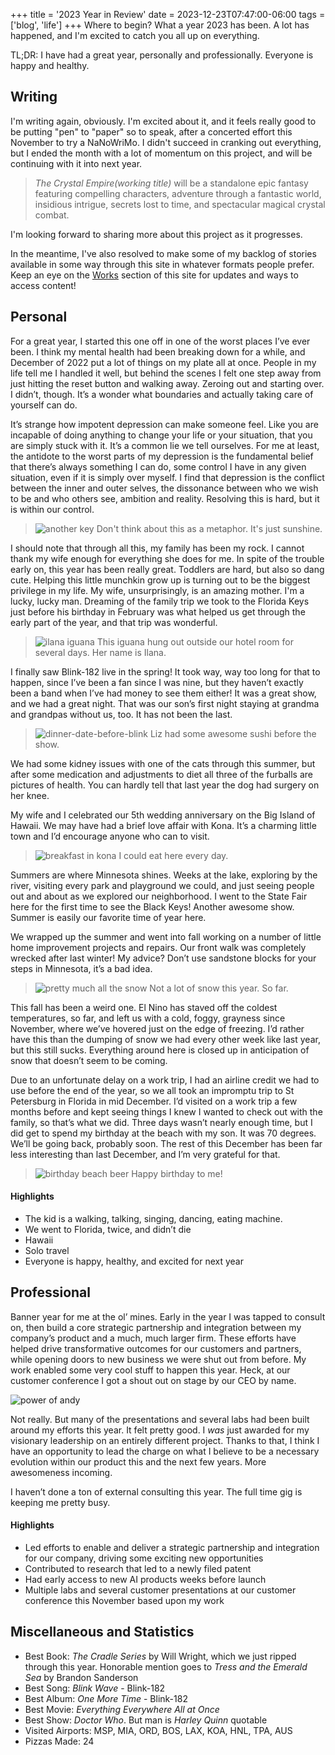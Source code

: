 +++
title = '2023 Year in Review'
date = 2023-12-23T07:47:00-06:00
tags = ['blog', 'life']
+++
Where to begin? What a year 2023 has been. A lot has happened, and I'm excited to catch you all up on everything.

TL;DR: I have had a great year, personally and professionally.  Everyone is happy and healthy.

## Writing

I'm writing again, obviously. I'm excited about it, and it feels really good to be putting "pen" to "paper" so to speak, after a concerted effort this November to try a NaNoWriMo. I didn't succeed in cranking out everything, but I ended the month with a lot of momentum on this project, and will be continuing with it into next year.

>*The Crystal Empire(working title)* will be a standalone epic fantasy featuring compelling characters, adventure through a fantastic world, insidious intrigue, secrets lost to time, and spectacular magical crystal combat.

I'm looking forward to sharing more about this project as it progresses.

In the meantime, I've also resolved to make some of my backlog of stories available in some way through this site in whatever formats people prefer.  Keep an eye on the [Works](/works) section of this site for updates and ways to access content!

## Personal

For a great year, I started this one off in one of the worst places I’ve ever been. I think my mental health had been breaking down for a while, and December of 2022 put a lot of things on my plate all at once. People in my life tell me I handled it well, but behind the scenes I felt one step away from just hitting the reset button and walking away. Zeroing out and starting over. I didn’t, though. It’s a wonder what boundaries and actually taking care of yourself can do.

It’s strange how impotent depression can make someone feel. Like you are incapable of doing anything to change your life or your situation, that you are simply stuck with it. It’s a common lie we tell ourselves. For me at least, the antidote to the worst parts of my depression is the fundamental belief that there’s always something I can do, some control I have in any given situation, even if it is simply over myself. I find that depression is the conflict between the inner and outer selves, the dissonance between who we wish to be and who others see, ambition and reality. Resolving this is hard, but it is within our control.

> ![another key](/images/another-key.jpeg)
> Don't think about this as a metaphor. It's just sunshine.

I should note that through all this, my family has been my rock. I cannot thank my wife enough for everything she does for me. In spite of the trouble early on, this year has been really great. Toddlers are hard, but also so dang cute. Helping this little munchkin grow up is turning out to be the biggest privilege in my life. My wife, unsurprisingly, is an amazing mother. I'm a lucky, lucky man. Dreaming of the family trip we took to the Florida Keys just before his birthday in February was what helped us get through the early part of the year, and that trip was wonderful.

> ![ilana iguana](/images/ilana-iguana.jpeg)
> This iguana hung out outside our hotel room for several days. Her name is Ilana.

I finally saw Blink-182 live in the spring! It took way, way too long for that to happen, since I’ve been a fan since I was nine, but they haven’t exactly been a band when I’ve had money to see them either! It was a great show, and we had a great night. That was our son’s first night staying at grandma and grandpas without us, too. It has not been the last.

> ![dinner-date-before-blink](/images/dinner-date-before-blink.jpg)
> Liz had some awesome sushi before the show.

We had some kidney issues with one of the cats through this summer, but after some medication and adjustments to diet all three of the furballs are pictures of health. You can hardly tell that last year the dog had surgery on her knee.

My wife and I celebrated our 5th wedding anniversary on the Big Island of Hawaii. We may have had a brief love affair with Kona. It’s a charming little town and I’d encourage anyone who can to visit.

> ![breakfast in kona](/images/breakfast-in-kona.jpeg)
> I could eat here every day.

Summers are where Minnesota shines. Weeks at the lake, exploring by the river, visiting every park and playground we could, and just seeing people out and about as we explored our neighborhood. I went to the State Fair here for the first time to see the Black Keys! Another awesome show. Summer is easily our favorite time of year here.

We wrapped up the summer and went into fall working on a number of little home improvement projects and repairs. Our front walk was completely wrecked after last winter! My advice? Don’t use sandstone blocks for your steps in Minnesota, it’s a bad idea.

> ![pretty much all the snow](/images/pretty-much-all-the-snow.jpg)
> Not a lot of snow this year. So far.

This fall has been a weird one. El Nino has staved off the coldest temperatures, so far, and left us with a cold, foggy, grayness since November, where we’ve hovered just on the edge of freezing. I’d rather have this than the dumping of snow we had every other week like last year, but this still sucks. Everything around here is closed up in anticipation of snow that doesn’t seem to be coming.

Due to an unfortunate delay on a work trip, I had an airline credit we had to use before the end of the year, so we all took an impromptu trip to St Petersburg in Florida in mid December. I’d visited on a work trip a few months before and kept seeing things I knew I wanted to check out with the family, so that’s what we did. Three days wasn’t nearly enough time, but I did get to spend my birthday at the beach with my son. It was 70 degrees. We’ll be going back, probably soon. The rest of this December has been far less interesting than last December, and I’m very grateful for that.

> ![birthday beach beer](/images/birthday-beach-beer.jpeg)
> Happy birthday to me!

#### Highlights
* The kid is a walking, talking, singing, dancing, eating machine.
* We went to Florida, twice, and didn’t die
* Hawaii
* Solo travel
* Everyone is happy, healthy, and excited for next year

## Professional

Banner year for me at the ol’ mines. Early in the year I was tapped to consult on, then build a core strategic partnership and integration between my company’s product and a much, much larger firm. These efforts have helped drive transformative outcomes for our customers and partners, while opening doors to new business we were shut out from before. My work enabled some very cool stuff to happen this year. Heck, at our customer conference I got a shout out on stage by our CEO by name.

![power of andy](/images/power-of-andy.jpeg)

Not really. But many of the presentations and several labs had been built around my efforts this year. It felt pretty good. I _was_ just awarded for my visionary leadership on an entirely different project. Thanks to that, I think I have an opportunity to lead the charge on what I believe to be a necessary evolution within our product this and the next few years. More awesomeness incoming.

I haven’t done a ton of external consulting this year. The full time gig is keeping me pretty busy.

#### Highlights
* Led efforts to enable and deliver a strategic partnership and integration for our company, driving some exciting new opportunities
* Contributed to research that led to a newly filed patent
* Had early access to new AI products weeks before launch
* Multiple labs and several customer presentations at our customer conference this November based upon my work

## Miscellaneous and Statistics

* Best Book: _The Cradle Series_ by Will Wright, which we just ripped through this year.  Honorable mention goes to _Tress and the Emerald Sea_ by Brandon Sanderson
* Best Song: _Blink Wave_ - Blink-182
* Best Album: _One More Time_ - Blink-182
* Best Movie: _Everything Everywhere All at Once_
* Best Show: _Doctor Who_. But man is _Harley Quinn_ quotable
* Visited Airports: MSP, MIA, ORD, BOS, LAX, KOA, HNL, TPA, AUS
* Pizzas Made: 24